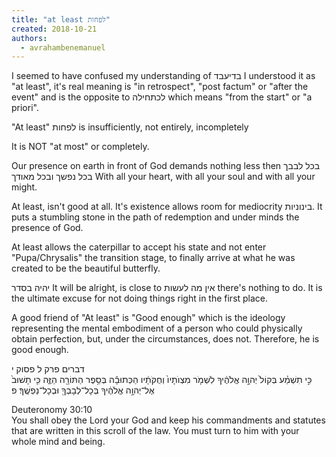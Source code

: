 ```yaml
---
title: "at least לפחות"
created: 2018-10-21
authors: 
  - avrahambenemanuel
---
```


I seemed to have confused my understanding of בדיעבד I understood it as "at least", it's real meaning is "in retrospect", "post factum" or "after the event" and is the opposite to לכתחילה which means "from the start" or "a priori".

"At least" לפחות is insufficiently, not entirely, incompletely

It is NOT "at most" or completely.

Our presence on earth in front of God demands nothing less then בכל לבבך בכל נפשך ובכל מאודך With all your heart, with all your soul and with all your might.

At least, isn't good at all. It's existence allows room for mediocrity בינוניות. It puts a stumbling stone in the path of redemption and under minds the presence of God.

At least allows the caterpillar to accept his state and not enter "Pupa/Chrysalis" the transition stage, to finally arrive at what he was created to be the beautiful butterfly.

יהיה בסדר It will be alright, is close to אין מה לעשות there's nothing to do. It is the ultimate excuse for not doing things right in the first place.

A good friend of "At least" is "Good enough" which is the ideology representing the mental embodiment of a person who could physically obtain perfection, but, under the circumstances, does not. Therefore, he is good enough.

דברים פרק ל פסוק י  
כִּ֣י תִשְׁמַ֗ע בְּקוֹל֙ יְהוָ֣ה אֱלֹהֶ֔יךָ לִשְׁמֹ֤ר מִצְוֺתָיו֙ וְחֻקֹּתָ֔יו הַכְּתוּבָ֕ה בְּסֵ֥פֶר הַתּוֹרָ֖ה הַזֶּ֑ה כִּ֤י תָשׁוּב֙ אֶל־יְהוָ֣ה אֱלֹהֶ֔יךָ בְּכָל־לְבָבְךָ֖ וּבְכָל־נַפְשֶֽׁךָ׃ פ

Deuteronomy 30:10  
You shall obey the Lord your God and keep his commandments and statutes that are written in this scroll of the law. You must turn to him with your whole mind and being.
